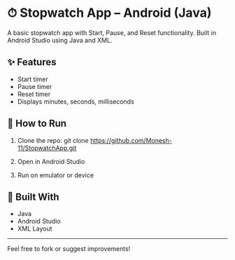 # ⏱ Stopwatch App – Android (Java)

A basic stopwatch app with Start, Pause, and Reset functionality. Built in Android Studio using Java and XML.

## ✨ Features
- Start timer
- Pause timer
- Reset timer
- Displays minutes, seconds, milliseconds

## 🚀 How to Run
1. Clone the repo:
git clone https://github.com/Monesh-11/StopwatchApp.git

2. Open in Android Studio
3. Run on emulator or device

## 🧠 Built With
- Java
- Android Studio
- XML Layout

---

Feel free to fork or suggest improvements!
